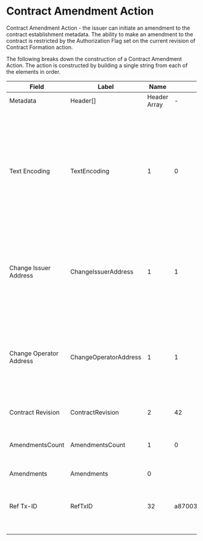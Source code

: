 
# Contract Amendment Action

Contract Amendment Action - the issuer can initiate an amendment to the contract establishment metadata. The ability to make an amendment to the contract is restricted by the Authorization Flag set on the current revision of Contract Formation action.

The following breaks down the construction of a Contract Amendment Action. The action is constructed by building a single string from each of the elements in order.

| Field    | Label    | Name         | Example Values | Comments | Data Type          | Restrictions |
|----------|----------|--------------|----------------|----------|--------------------|--------------|
| Metadata | Header[] | Header Array | -              | -        | Common header data | Header       |
| Text Encoding | TextEncoding | 1 | 0 |  0 = ASCII, 1 = UTF-8, 2 = UTF-16, 3 = Unicode.  Encoding applies to all 'text' data types. All 'string' types will always be encoded with ASCII.  Where string is selected, all fields will be ASCII. | uint8 | Can be changed by Issuer or Operator at their discretion. |
| Change Issuer Address | ChangeIssuerAddress | 1 | 1 | 1 - Yes, 0 - No.  Used to change the issuer address.  The new issuer address must be in the input[1] position. | bool |  |
| Change Operator Address | ChangeOperatorAddress | 1 | 1 | 1 - Yes, 0 - No.  Used to change the smart contract operator address.  The new operator address must be in the input[1] position. | bool |  |
| Contract Revision | ContractRevision | 2 | 42 | Counter 0 - 65,535 | uint16 |  |
| AmendmentsCount | AmendmentsCount | 1 | 0 | Number of Amendments. Must be less than the max Subfield Index of CF. | uint8 |  |
| Amendments | Amendments | 0 |  |  | Amendment[] |  |
| Ref Tx-ID | RefTxID | 32 | a8700385d4cc62628cc34629862121f84e6237689de8e45e151dcbc8cf30b33d | Tx-ID of the associated Result action (governance) that permitted the modifications. | SHA256 |  |



<!--
<table class="waffle">
    <tr style='height:19px;'>
        <th style="width:6%" class="s0">Field</th>
        <th style="width:9%" class="s1">Label</th>
        <th style="width:9%" class="s1">Name</th>
        <th style="width:2%" class="s1">Bytes</th>
        <th style="width:29%" class="s1">Example Values</th>
        <th style="width:26%" class="s1">Comments</th>
        <th style="width:5%" class="s1">Data Type</th>
        <th style="width:14%" class="s2">Amendment Restrictions</th>
    </tr>
    <tr>
        <td class="s5" rowspan="100">Metadata (OP_RETURN Payload)</td>
        <td class="c6">Header[]</td>
        <td class="c6">Header Array</td>
        <td class="c6">-</td>
        <td class="c6">-</td>
        <td class="c6">Common header data for all actions</td>
        <td class="c6">Header</td>
        <td class="c7"></td>
    </tr>

    <tr>
        <td class="c10">Text Encoding</td>
        <td class="c10">TextEncoding</td>
        <td class="c10">1</td>
        <td class="c10" style="word-break:break-all">0</td>
        <td class="c10"> 0 = ASCII, 1 = UTF-8, 2 = UTF-16, 3 = Unicode.  Encoding applies to all 'text' data types. All 'string' types will always be encoded with ASCII.  Where string is selected, all fields will be ASCII.</td>
        <td class="c10">uint8</td>
        <td class="c11">Can be changed by Issuer or Operator at their discretion.</td>
    </tr>

    <tr>
        <td class="c10">Change Issuer Address</td>
        <td class="c10">ChangeIssuerAddress</td>
        <td class="c10">1</td>
        <td class="c10" style="word-break:break-all">1</td>
        <td class="c10">1 - Yes, 0 - No.  Used to change the issuer address.  The new issuer address must be in the input[1] position.</td>
        <td class="c10">bool</td>
        <td class="c11"></td>
    </tr>

    <tr>
        <td class="c10">Change Operator Address</td>
        <td class="c10">ChangeOperatorAddress</td>
        <td class="c10">1</td>
        <td class="c10" style="word-break:break-all">1</td>
        <td class="c10">1 - Yes, 0 - No.  Used to change the smart contract operator address.  The new operator address must be in the input[1] position.</td>
        <td class="c10">bool</td>
        <td class="c11"></td>
    </tr>

    <tr>
        <td class="c10">Contract Revision</td>
        <td class="c10">ContractRevision</td>
        <td class="c10">2</td>
        <td class="c10" style="word-break:break-all">42</td>
        <td class="c10">Counter 0 - 65,535</td>
        <td class="c10">uint16</td>
        <td class="c11"></td>
    </tr>

    <tr>
        <td class="c10">AmendmentsCount</td>
        <td class="c10">AmendmentsCount</td>
        <td class="c10">1</td>
        <td class="c10" style="word-break:break-all">0</td>
        <td class="c10">Number of Amendments. Must be less than the max Subfield Index of CF.</td>
        <td class="c10">uint8</td>
        <td class="c11"></td>
    </tr>

    <tr>
        <td class="c10">Amendments</td>
        <td class="c10">Amendments</td>
        <td class="c10">0</td>
        <td class="c10" style="word-break:break-all"></td>
        <td class="c10"></td>
        <td class="c10">Amendment[]</td>
        <td class="c11"></td>
    </tr>

    <tr>
        <td class="c10">Ref Tx-ID</td>
        <td class="c10">RefTxID</td>
        <td class="c10">32</td>
        <td class="c10" style="word-break:break-all">a8700385d4cc62628cc34629862121f84e6237689de8e45e151dcbc8cf30b33d</td>
        <td class="c10">Tx-ID of the associated Result action (governance) that permitted the modifications.</td>
        <td class="c10">SHA256</td>
        <td class="c11"></td>
    </tr>

</table>
!-->
